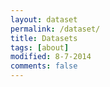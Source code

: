 ```yaml
---
layout: dataset
permalink: /dataset/
title: Datasets
tags: [about]
modified: 8-7-2014
comments: false
---
```




